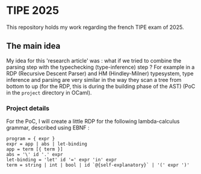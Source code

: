 # TIPE 2025
This repository holds my work regarding the french TIPE exam of 2025.

## The main idea
My idea for this 'research article' was : what if we tried to combine the parsing step with the typechecking (type-inference) step ? For example in a RDP (Recursive Descent Parser) and HM (Hindley-Milner) typesystem, type inference and parsing are very similar in the way they scan a tree from bottom to up (for the RDP, this is during the building phase of the AST) (PoC in the `project` directory in OCaml).

### Project details
For the PoC, I will create a little RDP for the following lambda-calculus grammar, described using EBNF :
```ebnf
program = { expr }
expr = app | abs | let-binding
app = term [{ term }]
abs = '\' id '.' expr
let-binding = 'let' id '=' expr 'in' expr
term = string | int | bool | id `@{self-explanatory}` | '(' expr ')'
```

